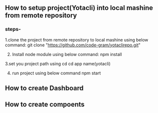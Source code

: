 
## How to setup project(Yotacli) into local mashine from remote repository
### steps-
1.clone the project from remote repository to local mashine using below command:
  git clone "https://github.com/code-gram/yotaclirepo.git"

2. Install node module using below command:
  npm install

3.set you project path using cd
  cd app name(yotacli)

4. run project using below command
npm start

## How to create Dashboard

## How to create compoents

